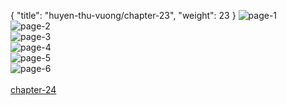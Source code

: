 { "title": "huyen-thu-vuong/chapter-23", "weight": 23 }
<img src="huyen-thu-vuong_0023_01-c7eab42fe25c01512226f8b1a5d5c3c7.webp" alt="page-1" origin="https://3.bp.blogspot.com/-_1qHXCSXycg/Vyid-t22hHI/AAAAAAAGwRI/5E4Oa0xYXcs/s0/Huyen-Thu-Vuong-Chapter-23-P-2.jpg"><br/>
<img src="huyen-thu-vuong_0023_02-b366c5a1df518145172d8bdddfc31bf6.webp" alt="page-2" origin="https://3.bp.blogspot.com/-EJ8Ar5BkZ7g/Vyid_gsXqXI/AAAAAAAGwRM/FsRpX3nsQ68/s0/Huyen-Thu-Vuong-Chapter-23-P-3.jpg"><br/>
<img src="huyen-thu-vuong_0023_03-cf3dcf0a65d1edea8e313045bd775a82.webp" alt="page-3" origin="https://3.bp.blogspot.com/-mo736GIzlxA/VyieAbk8LgI/AAAAAAAGwRQ/s3PQZ5YzoX8/s0/Huyen-Thu-Vuong-Chapter-23-P-4.jpg"><br/>
<img src="huyen-thu-vuong_0023_04-4dba7f76c80add623899bb4b4df2ee83.webp" alt="page-4" origin="https://3.bp.blogspot.com/-vxGlKD0a-Rg/VyieBijnGHI/AAAAAAAGwRU/MHU8WK1T2xI/s0/Huyen-Thu-Vuong-Chapter-23-P-5.jpg"><br/>
<img src="huyen-thu-vuong_0023_05-12a1e8d3e3aa5a2166f0b1f34d77551b.webp" alt="page-5" origin="https://3.bp.blogspot.com/-YVLznV9gcsA/VyieCorfXxI/AAAAAAAGwRY/pyrL1SXEA3Q/s0/Huyen-Thu-Vuong-Chapter-23-P-6.jpg"><br/>
<img src="huyen-thu-vuong_0023_06-b4df9c576515afb8e193ed487f438cea.webp" alt="page-6" origin="https://3.bp.blogspot.com/-YApbJXaWbOk/VyieDgE4IuI/AAAAAAAGwRc/Bt6vr17fGlU/s0/Huyen-Thu-Vuong-Chapter-23-P-7.jpg"><br/>
<br/><a class="nextchap" href="/huyen-thu-vuong/chapter-24">chapter-24</a>
